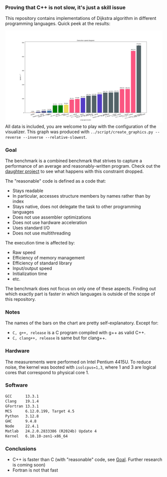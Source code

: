 ### Proving that C++ is not slow, it's just a skill issue

This repository contains implementations of Dijkstra algorithm in different programming languages. Quick peek at the results:

![Bar chart with executions times, Matlab is the slowest, C++ is the fastest](benchmark.png "Execution times")
All data is included, you are welcome to play with the configuration of the visualizer. This graph was produced with `../script/create_graphics.py --reverse --inverse --relative-slowest`.

### Goal
The benchmark is a combined benchmark that strives to capture a performance of an average and reasonably-written program. Check out the [daughter project](https://github.com/kyrylo-sovailo/benchmark_masterrace) to see what happens with this constraint dropped.

The "reasonable" code is defined as a code that:
 - Stays readable
 - In particular, accesses structure members by names rather than by index
 - Stays native, does not delegate the task to other programming languages
 - Does not use assembler optimizations
 - Does not use hardware acceleration
 - Uses standard I/O
 - Does not use multithreading

The execution time is affected by:
 - Raw speed
 - Efficiency of memory management
 - Efficiency of standard library
 - Input/output speed
 - Initialization time
 - etc.

The benchmark does not focus on only one of these aspects. Finding out which exactly part is faster in which languages is outside of the scope of this repository.

### Notes
The names of the bars on the chart are pretty self-explanatory. Except for:
 - `C, g++, release` is a C program compiled with g++ as valid C++.
 - `C, clang++, release` is same but for clang++.

### Hardware
The measurements were performed on Intel Pentium 4415U. To reduce noise, the kernel was booted with `isolcpus=1,3`, where 1 and 3 are logical cores that correspond to physical core 1.

### Software
```
GCC      13.3.1
Clang    19.1.4
GFortran 13.3.1
MCS      6.12.0.199, Target 4.5
Python   3.12.8
GHC      9.4.8
Node     22.4.1
Matlab   24.2.0.2833386 (R2024b) Update 4
Kernel   6.10.10-zen1-x86_64
```

### Conclusions
 - C++ is faster than C (with "reasonable" code, see [Goal](#goal). Further research is coming soon)
 - Fortran is not that fast